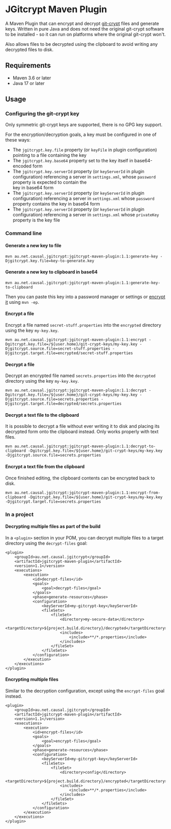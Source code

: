 # JGitcrypt Maven Plugin

A Maven Plugin that can encrypt and decrypt [git-crypt](https://github.com/AGWA/git-crypt)
files and generate keys.  Written in pure Java and does not need
the original git-crypt software to be installed - so it can run on platforms
where the original git-crypt won't.

Also allows files to be decrypted using the clipboard to avoid writing
any decrypted files to disk.

## Requirements

- Maven 3.6 or later
- Java 17 or later


## Usage

### Configuring the git-crypt key

Only symmetric git-crypt keys are supported, there is no GPG key support.

For the encryption/decryption goals, a key must be configured in one of these ways:

- The `jgitcrypt.key.file` property (or `keyFile` in plugin configuration) pointing to a file 
  containing the key
- The `jgitcrypt.key.base64` property set to the key itself in base64-encoded form
- The `jgitcrypt.key.serverId` property (or `keyServerId` in plugin configuration) referencing
  a server in `settings.xml`, whose `password` property is expected to contain the  
  key in base64 form
- The `jgitcrypt.key.serverId` property (or `keyServerId` in plugin configuration) referencing
  a server in `settings.xml` whose `password` property contains the key in base64 form
- The `jgitcrypt.key.serverId` property (or `keyServerId` in plugin configuration) referencing
  a server in `settings.xml` whose `privateKey` property is the key file

### Command line

#### Generate a new key to file

```
mvn au.net.causal.jgitcrypt:jgitcrypt-maven-plugin:1.1:generate-key -Djgitcrypt.key.file=key-to-generate.key
```

#### Generate a new key to clipboard in base64

```
mvn au.net.causal.jgitcrypt:jgitcrypt-maven-plugin:1.1:generate-key-to-clipboard
```

Then you can paste this key into a password manager or settings or 
[encrypt it](https://maven.apache.org/guides/mini/guide-encryption.html) using `mvn -ep`.

#### Encrypt a file

Encrypt a file named `secret-stuff.properties` into the `encrypted` directory
using the key `my-key.key`.

```
mvn au.net.causal.jgitcrypt:jgitcrypt-maven-plugin:1.1:encrypt -Dgitcrypt.key.file=/${user.home}/git-crypt-keys/my-key.key -Djgitcrypt.source.file=secret-stuff.properties -Djgitcrypt.target.file=encrypted/secret-stuff.properties
```

#### Decrypt a file

Decrypt an encrypted file named `secrets.properties` into the `decrypted` directory
using the key `my-key.key`.

```
mvn au.net.causal.jgitcrypt:jgitcrypt-maven-plugin:1.1:decrypt -Dgitcrypt.key.file=/${user.home}/git-crypt-keys/my-key.key -Djgitcrypt.source.file=secrets.properties -Djgitcrypt.target.file=decrypted/secrets.properties
```

#### Decrypt a text file to the clipboard

It is possible to decrypt a file without ever writing it to disk and placing its decrypted
form onto the clipboard instead.  Only works properly with text files.

```
mvn au.net.causal.jgitcrypt:jgitcrypt-maven-plugin:1.1:decrypt-to-clipboard -Dgitcrypt.key.file=/${user.home}/git-crypt-keys/my-key.key -Djgitcrypt.source.file=secrets.properties
```

#### Encrypt a text file from the clipboard

Once finished editing, the clipboard contents can be encrypted back to disk.

```
mvn au.net.causal.jgitcrypt:jgitcrypt-maven-plugin:1.1:encrypt-from-clipboard -Dgitcrypt.key.file=/${user.home}/git-crypt-keys/my-key.key -Djgitcrypt.target.file=secrets.properties
```

### In a project

#### Decrypting multiple files as part of the build

In a `<plugin>` section in your POM, you can decrypt multiple files to a target directory
using the `decrypt-files` goal:

```
<plugin>
    <groupId>au.net.causal.jgitcrypt</groupId>
    <artifactId>jgitcrypt-maven-plugin</artifactId>
    <version>1.1</version>
    <executions>     
        <execution>
            <id>decrypt-files</id>
            <goals>
                <goal>decrypt-files</goal>
            </goals>
            <phase>generate-resources</phase>
            <configuration>
                <keyServerId>my-gitcrypt-key</keyServerId>
                <fileSets>
                    <fileSet>
                        <directory>my-secure-data</directory>
                        <targetDirectory>${project.build.directory}/decrypted</targetDirectory>
                        <includes>
                            <include>**/*.properties</include>
                        </includes>
                    </fileSet>
                </fileSets>
            </configuration>
        </execution>
    </executions>
</plugin>
```

#### Encrypting multiple files

Similar to the decryption configuration, except using the `encrypt-files` goal instead.

```
<plugin>
    <groupId>au.net.causal.jgitcrypt</groupId>
    <artifactId>jgitcrypt-maven-plugin</artifactId>
    <version>1.1</version>
    <executions>     
        <execution>
            <id>encrypt-files</id>
            <goals>
                <goal>encrypt-files</goal>
            </goals>
            <phase>generate-resources</phase>
            <configuration>
                <keyServerId>my-gitcrypt-key</keyServerId>
                <fileSets>
                    <fileSet>
                        <directory>config</directory>
                        <targetDirectory>${project.build.directory}/encrypted</targetDirectory>
                        <includes>
                            <include>**/*.properties</include>
                        </includes>
                    </fileSet>
                </fileSets>
            </configuration>
        </execution>
    </executions>
</plugin>
```

